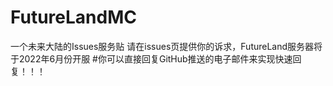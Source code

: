 # FutureLandMC
一个未来大陆的Issues服务贴
请在issues页提供你的诉求，FutureLand服务器将于2022年6月份开服
#你可以直接回复GitHub推送的电子邮件来实现快速回复！！！
